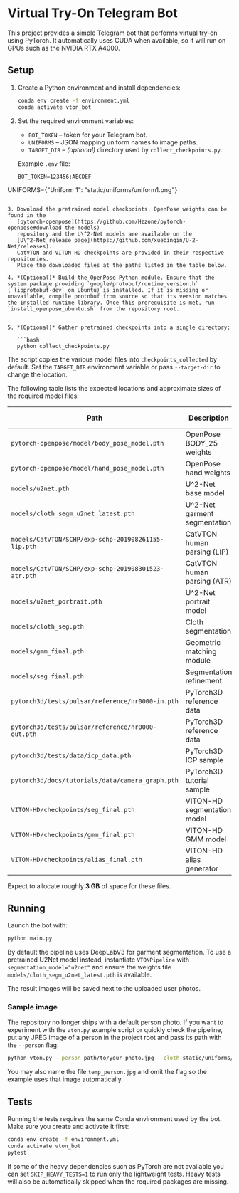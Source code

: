 
# Virtual Try-On Telegram Bot

This project provides a simple Telegram bot that performs virtual try-on using
PyTorch. It automatically uses CUDA when available, so it will run on GPUs such
as the NVIDIA RTX A4000.

## Setup

1. Create a Python environment and install dependencies:

   ```bash
   conda env create -f environment.yml
   conda activate vton_bot
   ```

2. Set the required environment variables:

    - `BOT_TOKEN` – token for your Telegram bot.
    - `UNIFORMS` – JSON mapping uniform names to image paths.
    - `TARGET_DIR` – _(optional)_ directory used by `collect_checkpoints.py`.

   Example `.env` file:

   ```env
   BOT_TOKEN=123456:ABCDEF
UNIFORMS={"Uniform 1": "static/uniforms/uniform1.png"}
```

3. Download the pretrained model checkpoints. OpenPose weights can be found in the
   [pytorch-openpose](https://github.com/Hzzone/pytorch-openpose#download-the-models)
   repository and the U\^2-Net models are available on the
   [U\^2-Net release page](https://github.com/xuebinqin/U-2-Net/releases).
   CatVTON and VITON-HD checkpoints are provided in their respective repositories.
   Place the downloaded files at the paths listed in the table below.

4. *(Optional)* Build the OpenPose Python module. Ensure that the system package providing `google/protobuf/runtime_version.h` (`libprotobuf-dev` on Ubuntu) is installed. If it is missing or unavailable, compile protobuf from source so that its version matches the installed runtime library. Once this prerequisite is met, run `install_openpose_ubuntu.sh` from the repository root.


5. *(Optional)* Gather pretrained checkpoints into a single directory:

   ```bash
   python collect_checkpoints.py
   ```

   The script copies the various model files into `checkpoints_collected` by default.
   Set the `TARGET_DIR` environment variable or pass `--target-dir` to change the location.

The following table lists the expected locations and approximate sizes of the
required model files:

| Path | Description | Approx. size |
| --- | --- | --- |
| `pytorch-openpose/model/body_pose_model.pth` | OpenPose BODY\_25 weights | ~200 MB |
| `pytorch-openpose/model/hand_pose_model.pth` | OpenPose hand weights | ~25 MB |
| `models/u2net.pth` | U\^2-Net base model | ~170 MB |
| `models/cloth_segm_u2net_latest.pth` | U\^2-Net garment segmentation | ~170 MB |
| `models/CatVTON/SCHP/exp-schp-201908261155-lip.pth` | CatVTON human parsing (LIP) | ~250 MB |
| `models/CatVTON/SCHP/exp-schp-201908301523-atr.pth` | CatVTON human parsing (ATR) | ~250 MB |
| `models/u2net_portrait.pth` | U\^2-Net portrait model | ~170 MB |
| `models/cloth_seg.pth` | Cloth segmentation | ~100 MB |
| `models/gmm_final.pth` | Geometric matching module | ~110 MB |
| `models/seg_final.pth` | Segmentation refinement | ~320 MB |
| `pytorch3d/tests/pulsar/reference/nr0000-in.pth` | PyTorch3D reference data | <1 MB |
| `pytorch3d/tests/pulsar/reference/nr0000-out.pth` | PyTorch3D reference data | <1 MB |
| `pytorch3d/tests/data/icp_data.pth` | PyTorch3D ICP sample | <1 MB |
| `pytorch3d/docs/tutorials/data/camera_graph.pth` | PyTorch3D tutorial sample | <1 MB |
| `VITON-HD/checkpoints/seg_final.pth` | VITON-HD segmentation model | ~260 MB |
| `VITON-HD/checkpoints/gmm_final.pth` | VITON-HD GMM model | ~190 MB |
| `VITON-HD/checkpoints/alias_final.pth` | VITON-HD alias generator | ~1.1 GB |

Expect to allocate roughly **3 GB** of space for these files.

## Running

Launch the bot with:

```bash
python main.py
```

By default the pipeline uses DeepLabV3 for garment segmentation. To use a
pretrained U2Net model instead, instantiate `VTONPipeline` with
`segmentation_model="u2net"` and ensure the weights file
`models/cloth_segm_u2net_latest.pth` is available.

The result images will be saved next to the uploaded user photos.

### Sample image

The repository no longer ships with a default person photo. If you want to
experiment with the `vton.py` example script or quickly check the pipeline, put
any JPEG image of a person in the project root and pass its path with the
`--person` flag:

```bash
python vton.py --person path/to/your_photo.jpg --cloth static/uniforms/uniform1.png
```

You may also name the file `temp_person.jpg` and omit the flag so the example
uses that image automatically.

## Tests

Running the tests requires the same Conda environment used by the bot. Make
sure you create and activate it first:

```bash
conda env create -f environment.yml
conda activate vton_bot
pytest
```

If some of the heavy dependencies such as PyTorch are not available you can set
`SKIP_HEAVY_TESTS=1` to run only the lightweight tests. Heavy tests will also be
automatically skipped when the required packages are missing.

